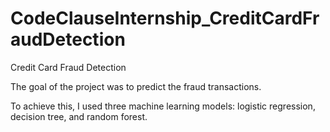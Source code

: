 # CodeClauseInternship_CreditCardFraudDetection
Credit Card Fraud Detection

The goal of the project was to predict the fraud transactions. 

To achieve this, I used three machine learning models: logistic regression, decision tree, and random forest.
